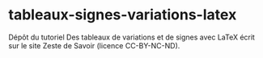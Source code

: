 # tableaux-signes-variations-latex

Dépôt du tutoriel Des tableaux de variations et de signes avec LaTeX écrit sur le site Zeste de Savoir (licence CC-BY-NC-ND).
